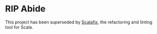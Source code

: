 # RIP Abide

This project has been superseded by [Scalafix](https://github.com/scalacenter/scalafix),
the refactoring and linting tool for Scala.
